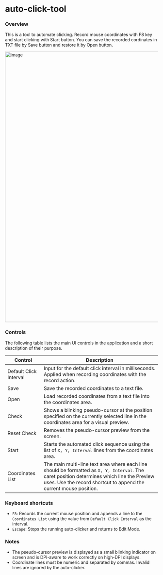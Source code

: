 # auto-click-tool

### Overview

This is a tool to automate clicking. Record mouse coordinates with F8 key and start clicking with Start button.
You can save the recorded cordinates in TXT file by Save button and restore it by Open button.

<img width="1032" height="891" alt="image" src="https://github.com/user-attachments/assets/d9bec6de-d99c-4f17-b2bc-f31091fdd0e6" />

### Controls

The following table lists the main UI controls in the application and a short description of their purpose.

| Control | Description |
|---|---|
| Default Click Interval | Input for the default click interval in milliseconds. Applied when recording coordinates with the record action. |
| Save | Save the recorded coordinates to a text file. |
| Open | Load recorded coordinates from a text file into the coordinates area. |
| Check | Shows a blinking pseudo-cursor at the position specified on the currently selected line in the coordinates area for a visual preview. |
| Reset Check | Removes the pseudo-cursor preview from the screen. |
| Start | Starts the automated click sequence using the list of `X, Y, Interval` lines from the coordinates area. |
| Coordinates List | The main multi-line text area where each line should be formatted as `X, Y, Interval`. The caret position determines which line the Preview uses. Use the record shortcut to append the current mouse position. |

### Keyboard shortcuts

- `F8`: Records the current mouse position and appends a line to the `Coordinates List` using the value from `Default Click Interval` as the interval.
- `Escape`: Stops the running auto-clicker and returns to Edit Mode.

### Notes

- The pseudo-cursor preview is displayed as a small blinking indicator on screen and is DPI-aware to work correctly on high-DPI displays.
- Coordinate lines must be numeric and separated by commas. Invalid lines are ignored by the auto-clicker.

